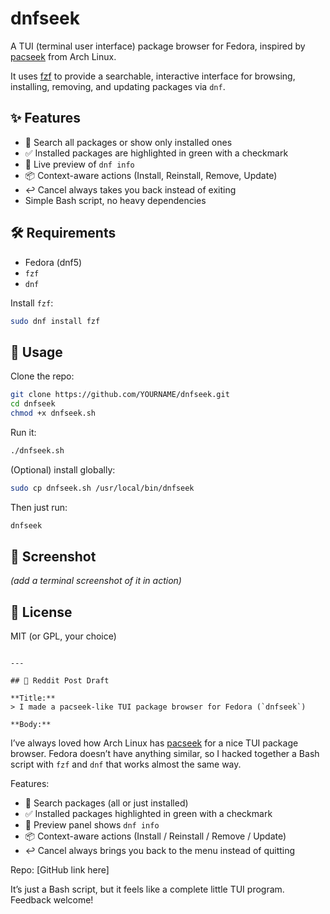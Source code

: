 # dnfseek

A TUI (terminal user interface) package browser for Fedora, inspired by [pacseek](https://github.com/moson-mo/pacseek) from Arch Linux.

It uses [fzf](https://github.com/junegunn/fzf) to provide a searchable, interactive interface for browsing, installing, removing, and updating packages via `dnf`.

## ✨ Features
- 🔎 Search all packages or show only installed ones
- ✅ Installed packages are highlighted in green with a checkmark
- 📜 Live preview of `dnf info`
- 📦 Context-aware actions (Install, Reinstall, Remove, Update)
- ↩️ Cancel always takes you back instead of exiting
- Simple Bash script, no heavy dependencies

## 🛠️ Requirements
- Fedora (dnf5)
- `fzf`
- `dnf`

Install `fzf`:
```bash
sudo dnf install fzf
```

## 🚀 Usage

Clone the repo:

```bash
git clone https://github.com/YOURNAME/dnfseek.git
cd dnfseek
chmod +x dnfseek.sh
```

Run it:

```bash
./dnfseek.sh
```

(Optional) install globally:

```bash
sudo cp dnfseek.sh /usr/local/bin/dnfseek
```

Then just run:

```bash
dnfseek
```

## 📸 Screenshot

*(add a terminal screenshot of it in action)*

## 📜 License

MIT (or GPL, your choice)

```

---

## 📝 Reddit Post Draft

**Title:**
> I made a pacseek-like TUI package browser for Fedora (`dnfseek`)

**Body:**
```

I’ve always loved how Arch Linux has [pacseek](https://github.com/moson-mo/pacseek) for a nice TUI package browser. Fedora doesn’t have anything similar, so I hacked together a Bash script with `fzf` and `dnf` that works almost the same way.

Features:

* 🔎 Search packages (all or just installed)
* ✅ Installed packages highlighted in green with a checkmark
* 📜 Preview panel shows `dnf info`
* 📦 Context-aware actions (Install / Reinstall / Remove / Update)
* ↩️ Cancel always brings you back to the menu instead of quitting

Repo: [GitHub link here]

It’s just a Bash script, but it feels like a complete little TUI program. Feedback welcome!


